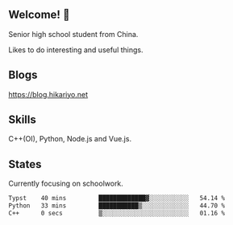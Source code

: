 ## Welcome! 👋

Senior high school student from China.

Likes to do interesting and useful things.

## Blogs

https://blog.hikariyo.net

## Skills

C++(OI), Python, Node.js and Vue.js.

## States

Currently focusing on schoolwork.

<!--START_SECTION:waka-->

```txt
Typst    40 mins         █████████████▓░░░░░░░░░░░   54.14 %
Python   33 mins         ███████████▒░░░░░░░░░░░░░   44.70 %
C++      0 secs          ▒░░░░░░░░░░░░░░░░░░░░░░░░   01.16 %
```

<!--END_SECTION:waka-->


